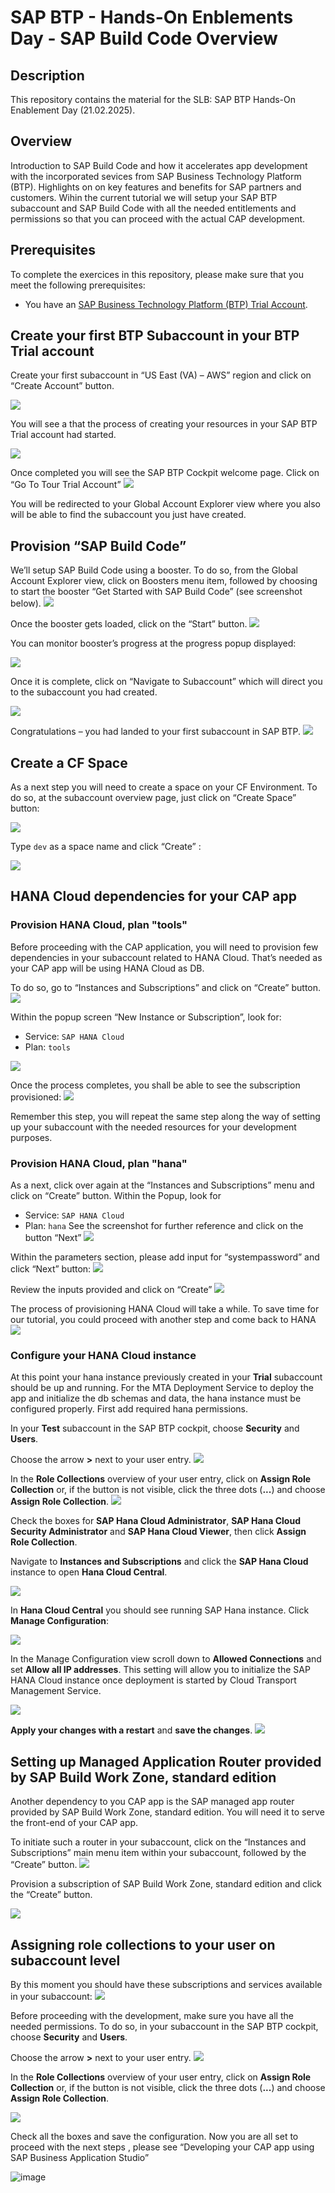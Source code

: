 # SAP BTP - Hands-On Enblements Day - SAP Build Code Overview

## Description

This repository contains the material for the SLB: SAP BTP  Hands-On Enablement Day (21.02.2025).

## Overview

Introduction to SAP Build Code and how it accelerates app development with the incorporated sevices from SAP Business Technology Platform (BTP). Highlights on on key features and benefits for SAP partners and customers.
Wihin the current tutorial we will setup your SAP BTP subaccount and SAP Build Code with all the needed entitlements and permissions so that you can proceed with the actual CAP development.

## Prerequisites

To complete the exercices in this repository, please make sure that you meet the following prerequisites:

* You have an [SAP Business Technology Platform (BTP) Trial Account](https://developers.sap.com/tutorials/hcp-create-trial-account.html).


## Create your first BTP Subaccount in your BTP Trial account

Create your first subaccount in “US East (VA) – AWS” region and click on “Create Account” button. 

![](./images/build-02.png)



You will see a that the process of creating your resources in your SAP BTP Trial account had started. 

![](./images/build-03.png)


Once completed you will see the SAP BTP Cockpit welcome page. Click on “Go To Tour Trial Account” 
![](./images/build-04.png)


You will be redirected to your Global Account Explorer view where you also will be able to find the subaccount you just have created.

## Provision “SAP Build Code”

We’ll setup SAP Build Code using a booster. To do so, from the Global Account Explorer view, click on Boosters menu item, followed by choosing to start the booster “Get Started with SAP Build Code” (see screenshot below). 
![](./images/build-05.png)


Once the booster gets loaded, click on the “Start” button. 
![](./images/build-06.png)


You can monitor booster’s progress at the progress popup displayed: 

![](./images/build-07.png)


Once it is complete, click on “Navigate to Subaccount” which will direct you to the subaccount you had created. 

![](./images/build-08.png)


Congratulations – you had landed to your first subaccount in SAP BTP. 
![](./images/build-09.png)


## Create a CF Space 
As a next step you will need to create a space on your CF Environment. To do so, at the subaccount overview page, just click on “Create Space” button: 

![](./images/build-10.png)


Type `dev` as a space name and click “Create” :

![](./images/build-11.png)

## HANA Cloud dependencies for your CAP app 
### Provision HANA Cloud, plan "tools" 

Before proceeding with the CAP application, you will need to provision few dependencies in your subaccount related to HANA Cloud. That’s needed as your CAP app will be using HANA Cloud as DB. 

To do so, go to “Instances and Subscriptions” and click on “Create” button. 
![](./images/build-12.png)

 

Within the popup screen “New Instance or Subscription”, look for: 
-	Service: `SAP HANA Cloud` 
-	Plan: `tools`

![](./images/build-13.png)



Once the process completes, you shall be able to see the subscription provisioned: 
![](./images/build-14.png)


Remember this step, you will repeat the same step along the way of setting up your subaccount with the needed resources for your development purposes. 

### Provision HANA Cloud, plan "hana" 
As a next, click over again at the “Instances and Subscriptions” menu and click on “Create” button. Within the Popup, look for 
-	Service: `SAP HANA Cloud`
-	Plan: `hana` 
See the screenshot for further reference and click on the button “Next” 
![](./images/build-15.png)


Within the parameters section, please add input for “systempassword” and click “Next” button: 
![](./images/build-16.png)


Review the inputs provided and click on “Create” 
![](./images/build-17.png)


The process of provisioning HANA Cloud will take a while. To save time for our tutorial, you could proceed with another step and come back to HANA 
![](./images/build-18.png)


### Configure your HANA Cloud instance 

At this point your hana instance previously created in your **Trial** subaccount should be up and running. For the MTA Deployment Service to deploy the app and initialize the db schemas and data, the hana instance must be configured properly. First add required hana permissions.

In your **Test** subaccount in the SAP BTP cockpit, choose **Security** and **Users**.

Choose the arrow **>** next to your user entry.
![](./images/build-19.png)


In the **Role Collections** overview of your user entry, click on **Assign Role Collection** or, if the button is not visible, click the three dots (**...**) and choose **Assign Role Collection**.
![](./images/build-20.png)



Check the boxes for **SAP Hana Cloud Administrator**, **SAP Hana Cloud Security Administrator** and **SAP Hana Cloud Viewer**, then click **Assign Role Collection**.

Navigate to **Instances and Subscriptions** and click the **SAP Hana Cloud** instance to open **Hana Cloud Central**.

![](./images/build-21.png)



In **Hana Cloud Central** you should see running SAP Hana instance. Click **Manage Configuration**:

![](./images/build-22.png)

In the Manage Configuration view scroll down to **Allowed Connections** and set **Allow all IP addresses**. This setting will allow you to initialize the SAP HANA Cloud instance once deployment is started by Cloud Transport Management Service.

![](./images/build-23.png)


 **Apply your changes with a restart** and **save the changes**.
![](./images/build-24.png)


## Setting up Managed Application Router provided by SAP Build Work Zone, standard edition


Another dependency to you CAP app is the SAP managed app router provided by SAP Build Work Zone, standard edition. You will need it to serve the front-end of your CAP app. 

To initiate such a router in your subaccount, click on the “Instances and Subscriptions” main menu item within your subaccount, followed by the “Create” button. 
![](./images/build-25.png)


Provision a subscription of SAP Build Work Zone, standard edition and click the “Create” button. 

![](./images/build-26.png)




## Assigning role collections to your user on subaccount level

By this moment you should have these subscriptions and services available in your subaccount: 
![](./images/build-27.png)



Before proceeding with the development, make sure you have all the needed permissions. To do so, in your subaccount in the SAP BTP cockpit, choose **Security** and **Users**.

Choose the arrow **>** next to your user entry.
![](./images/build-28.png)



In the **Role Collections** overview of your user entry, click on **Assign Role Collection** or, if the button is not visible, click the three dots (**...**) and choose **Assign Role Collection**.

![](./images/build-29.png)


Check all the boxes and save the configuration. 
Now you are all set to proceed with the next steps , please see “Developing your CAP app using SAP Business Application Studio”

 
![image](https://github.com/user-attachments/assets/82f1259b-3e47-4f20-aae9-aa4eec353439)


